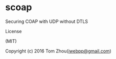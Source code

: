 # scoap
Securing COAP with UDP without DTLS



License

(MIT)

Copyright (c) 2016 Tom Zhou(iwebpp@gmail.com)
